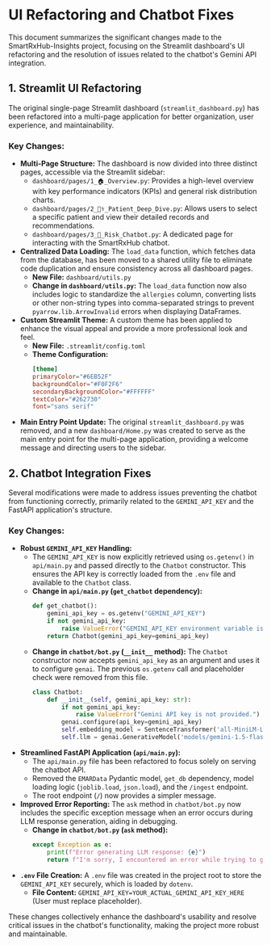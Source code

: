 # UI Refactoring and Chatbot Fixes

This document summarizes the significant changes made to the SmartRxHub-Insights project, focusing on the Streamlit dashboard's UI refactoring and the resolution of issues related to the chatbot's Gemini API integration.

## 1. Streamlit UI Refactoring

The original single-page Streamlit dashboard (`streamlit_dashboard.py`) has been refactored into a multi-page application for better organization, user experience, and maintainability.

### Key Changes:

*   **Multi-Page Structure:** The dashboard is now divided into three distinct pages, accessible via the Streamlit sidebar:
    *   `dashboard/pages/1_🏠_Overview.py`: Provides a high-level overview with key performance indicators (KPIs) and general risk distribution charts.
    *   `dashboard/pages/2_👩‍⚕️_Patient_Deep_Dive.py`: Allows users to select a specific patient and view their detailed records and recommendations.
    *   `dashboard/pages/3_🤖_Risk_Chatbot.py`: A dedicated page for interacting with the SmartRxHub chatbot.
*   **Centralized Data Loading:** The `load_data` function, which fetches data from the database, has been moved to a shared utility file to eliminate code duplication and ensure consistency across all dashboard pages.
    *   **New File:** `dashboard/utils.py`
    *   **Change in `dashboard/utils.py`:** The `load_data` function now also includes logic to standardize the `allergies` column, converting lists or other non-string types into comma-separated strings to prevent `pyarrow.lib.ArrowInvalid` errors when displaying DataFrames.
*   **Custom Streamlit Theme:** A custom theme has been applied to enhance the visual appeal and provide a more professional look and feel.
    *   **New File:** `.streamlit/config.toml`
    *   **Theme Configuration:**
        ```toml
        [theme]
        primaryColor="#6EB52F"
        backgroundColor="#F0F2F6"
        secondaryBackgroundColor="#FFFFFF"
        textColor="#262730"
        font="sans serif"
        ```
*   **Main Entry Point Update:** The original `streamlit_dashboard.py` was removed, and a new `dashboard/Home.py` was created to serve as the main entry point for the multi-page application, providing a welcome message and directing users to the sidebar.

## 2. Chatbot Integration Fixes

Several modifications were made to address issues preventing the chatbot from functioning correctly, primarily related to the `GEMINI_API_KEY` and the FastAPI application's structure.

### Key Changes:

*   **Robust `GEMINI_API_KEY` Handling:**
    *   The `GEMINI_API_KEY` is now explicitly retrieved using `os.getenv()` in `api/main.py` and passed directly to the `Chatbot` constructor. This ensures the API key is correctly loaded from the `.env` file and available to the `Chatbot` class.
    *   **Change in `api/main.py` (`get_chatbot` dependency):**
        ```python
        def get_chatbot():
            gemini_api_key = os.getenv("GEMINI_API_KEY")
            if not gemini_api_key:
                raise ValueError("GEMINI_API_KEY environment variable is not set.")
            return Chatbot(gemini_api_key=gemini_api_key)
        ```
    *   **Change in `chatbot/bot.py` (`__init__` method):** The `Chatbot` constructor now accepts `gemini_api_key` as an argument and uses it to configure `genai`. The previous `os.getenv` call and placeholder check were removed from this file.
        ```python
        class Chatbot:
            def __init__(self, gemini_api_key: str):
                if not gemini_api_key:
                    raise ValueError("Gemini API key is not provided.")
                genai.configure(api_key=gemini_api_key)
                self.embedding_model = SentenceTransformer('all-MiniLM-L6-v2')
                self.llm = genai.GenerativeModel('models/gemini-1.5-flash-latest')
        ```
*   **Streamlined FastAPI Application (`api/main.py`):**
    *   The `api/main.py` file has been refactored to focus solely on serving the chatbot API.
    *   Removed the `EMARData` Pydantic model, `get_db` dependency, model loading logic (`joblib.load`, `json.load`), and the `/ingest` endpoint.
    *   The root endpoint (`/`) now provides a simpler message.
*   **Improved Error Reporting:** The `ask` method in `chatbot/bot.py` now includes the specific exception message when an error occurs during LLM response generation, aiding in debugging.
    *   **Change in `chatbot/bot.py` (`ask` method):**
        ```python
        except Exception as e:
            print(f"Error generating LLM response: {e}")
            return f"I'm sorry, I encountered an error while trying to generate a response: {e}"
        ```
*   **`.env` File Creation:** A `.env` file was created in the project root to store the `GEMINI_API_KEY` securely, which is loaded by `dotenv`.
    *   **File Content:** `GEMINI_API_KEY=YOUR_ACTUAL_GEMINI_API_KEY_HERE` (User must replace placeholder).

These changes collectively enhance the dashboard's usability and resolve critical issues in the chatbot's functionality, making the project more robust and maintainable.
